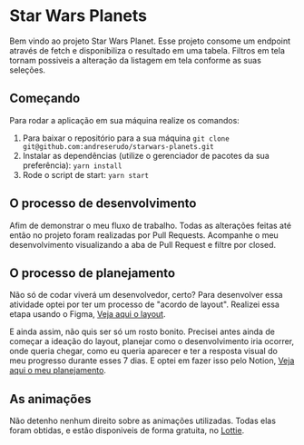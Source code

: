 # Star Wars Planets

Bem vindo ao projeto Star Wars Planet.
Esse projeto consome um endpoint através de fetch e disponibiliza o resultado em uma tabela.
Filtros em tela tornam possiveis a alteração da listagem em tela conforme as suas seleções.

## Começando

Para rodar a aplicação em sua máquina realize os comandos:
1. Para baixar o repositório para a sua máquina
`git clone git@github.com:andreserudo/starwars-planets.git`
2. Instalar as dependências (utilize o gerenciador de pacotes da sua preferência):
`yarn install`
3. Rode o script de start:
`yarn start`

## O processo de desenvolvimento

Afim de demonstrar o meu fluxo de trabalho. Todas as alterações feitas até então no projeto foram realizadas por Pull Requests.
Acompanhe o meu desenvolvimento visualizando a aba de Pull Request e filtre por closed.

## O processo de planejamento

Não só de codar viverá um desenvolvedor, certo?
Para desenvolver essa atividade optei por ter um processo de "acordo de layout".
Realizei essa etapa usando o Figma, [Veja aqui o layout](https://www.figma.com/file/AygfZx4quvweHDowTJVuob/TryAndBe?node-id=0%3A1).

E ainda assim, não quis ser só um rosto bonito.
Precisei antes ainda de começar a ideação do layout, planejar como o desenvolvimento iria ocorrer, onde queria chegar, como eu queria aparecer e ter a resposta visual do meu progresso durante esses 7 dias. E optei em fazer isso pelo Notion, [Veja aqui o meu planejamento](https://www.notion.so/Entregas-50248aaa6b4548bc87e08e70601029e8).

## As animações

Não detenho nenhum direito sobre as animações utilizadas.
Todas elas foram obtidas, e estão disponiveis de forma gratuita, no [Lottie](https://lottiefiles.com/).
